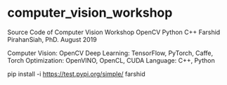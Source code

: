 # computer_vision_workshop

Source Code of Computer Vision Workshop
OpenCV
Python
C++
Farshid PirahanSiah, PhD.                        August 2019 



Computer Vision: OpenCV
Deep Learning:     TensorFlow, PyTorch, Caffe, Torch 
Optimization:     OpenVINO, OpenCL, CUDA
Language:         C++, Python

pip install -i https://test.pypi.org/simple/ farshid 
